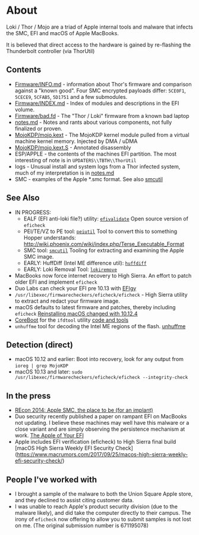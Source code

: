 # About

Loki / Thor / Mojo are a triad of Apple internal tools and malware that infects the SMC, EFI and macOS of Apple MacBooks.

It is believed that direct access to the hardware is gained by re-flashing the Thunderbolt controller (via ThorUtil)

## Contents

* [Firmware/INFO.md](https://github.com/rickmark/mojo_thor/blob/master/Firmware/INFO.md) - information about Thor's firmware and comparison against a "known good".  Four SMC encrypted payloads differ: `5CE0F1`, `5CECE9`, `5CFAB5`, `5D1751` and a few submodules.
* [Firmware/INDEX.md](https://github.com/rickmark/mojo_thor/blob/master/Firmware/INFO.md) - Index of modules and descriptions in the EFI volume.
* [Firmware/bad.fd](https://github.com/rickmark/mojo_thor/blob/master/Firmware/bad.fd) - The "Thor / Loki" firmware from a known bad laptop
* [notes.md](https://github.com/rickmark/mojo_thor/blob/master/notes.md) - Notes and rants about various components, not fully finalized or proven.
* [MojoKDP/mojo.kext](https://github.com/rickmark/mojo_thor/blob/master/MojoKDP/mojo.kext) - The MojoKDP kernel module pulled from a virtual machine kernel memory.  Injected by DMA / uDMA
* [MojoKDP/mojo.kext.S](https://github.com/rickmark/mojo_thor/blob/master/MojoKDP/mojo.kext.S) - Annotated disassembly
* ESP/APPLE - the contents of the machines EFI partition.  The most interesting of note is in `UPDATERS\\TBTH\\ThorUtil`
* logs - Unusual install and system logs from a Thor infected system, much of my interpretation is in [notes.md](https://github.com/rickmark/mojo_thor/blob/master/notes.md)
* SMC - examples of the Apple \*.smc format.  See also [smcutil](https://github.com/rickmark/smcutil)

## See Also

* IN PROGRESS:
  * EALF (EFI anti-loki file?) utility: [`efivalidate`](https://github.com/rickmark/efivalidate)  Open source version of `eficheck`
  * PEI/TE/VZ to PE tool: [`peiutil`](https://github.com/rickmark/peiutil)  Tool to convert this to something Hopper understands: http://wiki.phoenix.com/wiki/index.php/Terse_Executable_Format
  * SMC tool: [`smcutil`](https://github.com/rickmark/smcutil) Tooling for extracting and examining the Apple SMC image.
  * EARLY: HuffDiff (Intel ME difference util): [`huffdiff`](https://github.com/rickmark/huffdiff)
  * EARLY: Loki Removal Tool: [`lokiremove`](https://github.com/rickmark/loki_remove)
* MacBooks now force internet recovery to High Sierra.  An effort to patch older EFI and implement `eficheck`
* Duo Labs can check your EFI pre 10.13 with [EFIgy](https://github.com/duo-labs/EFIgy)
* `/usr/libexec/firmwarecheckers/eficheck/eficheck` - High Sierra utility to extract and redact your firmware image.
* macOS defaults to latest firmware and patches, thereby including `eficheck` [Reinstalling macOS changed with 10.12.4](https://eclecticlight.co/2017/05/16/reinstalling-macos-changed-with-10-12-4/)
* [CoreBoot](https://www.coreboot.org) for the `ifdtool` utility [code and tools](https://www.coreboot.org/developers.html)
* `unhuffme` tool for decoding the Intel ME regions of the flash.  [unhuffme](https://io.netgarage.org/me/)

## Detection (direct)

* macOS 10.12 and earlier: Boot into recovery, look for any output from `ioreg | grep MojoKDP`
* macOS 10.13 and later: `sudo /usr/libexec/firmwarecheckers/eficheck/eficheck --integrity-check`

## In the press

* [REcon 2014: Apple SMC, the place to be (for an implant)](https://www.youtube.com/watch?v=nSqpinjjgmg)
* Duo security recently published a paper on rampant EFI on MacBooks not updating.  I believe these machines may well have this malware or a close variant and are simply observing the persistence mechanism at work.  [The Apple of Your EFI](https://duo.com/blog/the-apple-of-your-efi-mac-firmware-security-research)
* Apple includes EFI verification (eficheck) to High Sierra final build [macOS High Sierra Weekly EFI Security Check] (https://www.macrumors.com/2017/09/25/macos-high-sierra-weekly-efi-security-check/)

## People I've worked with

* I brought a sample of the malware to both the Union Square Apple store, and they declined to assist citing customer data.
* I was unable to reach Apple's product security division (due to the malware likely), and did take the computer directly to their campus.  The irony of `eficheck` now offering to allow you to submit samples is not lost on me.  (The original submission number is 671195078)

